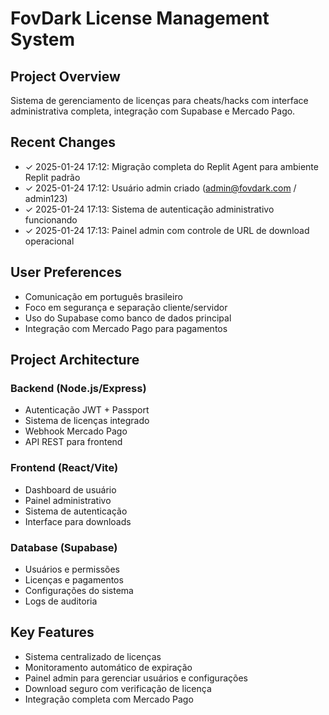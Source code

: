 # FovDark License Management System

## Project Overview
Sistema de gerenciamento de licenças para cheats/hacks com interface administrativa completa, integração com Supabase e Mercado Pago.

## Recent Changes
- ✓ 2025-01-24 17:12: Migração completa do Replit Agent para ambiente Replit padrão
- ✓ 2025-01-24 17:12: Usuário admin criado (admin@fovdark.com / admin123)
- ✓ 2025-01-24 17:13: Sistema de autenticação administrativo funcionando
- ✓ 2025-01-24 17:13: Painel admin com controle de URL de download operacional

## User Preferences
- Comunicação em português brasileiro
- Foco em segurança e separação cliente/servidor
- Uso do Supabase como banco de dados principal
- Integração com Mercado Pago para pagamentos

## Project Architecture
### Backend (Node.js/Express)
- Autenticação JWT + Passport
- Sistema de licenças integrado
- Webhook Mercado Pago
- API REST para frontend

### Frontend (React/Vite)
- Dashboard de usuário
- Painel administrativo
- Sistema de autenticação
- Interface para downloads

### Database (Supabase)
- Usuários e permissões
- Licenças e pagamentos
- Configurações do sistema
- Logs de auditoria

## Key Features
- Sistema centralizado de licenças
- Monitoramento automático de expiração
- Painel admin para gerenciar usuários e configurações
- Download seguro com verificação de licença
- Integração completa com Mercado Pago